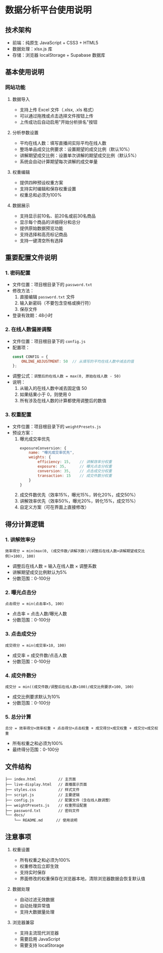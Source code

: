 # 数据分析平台使用说明

## 技术架构
- 前端：纯原生 JavaScript + CSS3 + HTML5
- 数据处理：xlsx.js 库
- 存储：浏览器 localStorage + Supabase 数据库

## 基本使用说明

### 网站功能
1. 数据导入
   - 支持上传 Excel 文件（.xlsx, .xls 格式）
   - 可以通过拖拽或点击选择文件按钮上传
   - 上传成功后自动启用"开始分析排名"按钮

2. 分析参数设置
   - 平均在线人数：填写直播间实际平均在线人数
   - 整场单品成交比例要求：设置期望的成交比例（默认10%）
   - 讲解期望成交比例：设置单次讲解的期望成交比例（默认5%）
   - 系统会自动计算期望每次讲解的成交单量

3. 权重编辑
   - 提供四种预设权重方案
   - 支持实时编辑和保存权重设置
   - 权重总和必须为100%

4. 数据展示
   - 支持显示前10名、前20名或前30名商品
   - 显示每个商品的详细得分和总分
   - 提供原始数据预览功能
   - 支持选择和高亮标记商品
   - 支持一键清空所有选择

## 重要配置文件说明

### 1. 密码配置
- 文件位置：项目根目录下的 `password.txt`
- 修改方法：
  1. 直接编辑 `password.txt` 文件
  2. 输入新密码（不要包含空格或换行符）
  3. 保存文件
- 登录有效期：48小时

### 2. 在线人数偏差调整
- 文件位置：项目根目录下的 `config.js`
- 配置项：
  ```javascript
  const CONFIG = {
      ONLINE_ADJUSTMENT: 50  // 从填写的平均在线人数中减去的值
  };
  ```
- 调整公式：`调整后的在线人数 = max(0, 原始在线人数 - 50)`
- 说明：
  1. 从输入的在线人数中减去固定值 50
  2. 如果结果小于 0，则使用 0
  3. 所有涉及在线人数的计算都使用调整后的数值

### 3. 权重配置
- 文件位置：项目根目录下的 `weightPresets.js`
- 预设方案：
  1. 曝光成交率优先
     ```javascript
     exposureConversion: {
         name: "曝光成交率优先",
         weights: {
             efficiency: 15,    // 讲解效率分权重
             exposure: 35,      // 曝光点击分权重
             conversion: 35,    // 点击成交分权重
             transaction: 15    // 成交件数分权重
         }
     }
     ```
  2. 成交件数优先（效率15%，曝光15%，转化20%，成交50%）
  3. 讲解效率优先（效率50%，曝光20%，转化15%，成交15%）
  4. 自定义方案（可在界面上直接修改）

## 得分计算逻辑

### 1. 讲解效率分
```
效率得分 = min(max(0, (成交件数/讲解次数)/(调整后在线人数×讲解期望成交比例)×100), 100)
```
- 调整后在线人数 = 输入在线人数 × 调整系数
- 讲解期望成交比例默认为5%
- 分数范围：0-100分

### 2. 曝光点击分
```
点击得分 = min(点击率×5, 100)
```
- 点击率 = 点击人数/曝光人数
- 分数范围：0-100分

### 3. 点击成交分
```
成交得分 = min(成交率×10, 100)
```
- 成交率 = 成交件数/点击人数
- 分数范围：0-100分

### 4. 成交件数分
```
成交分 = min((成交件数/调整后在线人数×100)/成交比例要求×100, 100)
```
- 成交比例要求默认为10%
- 分数范围：0-100分

### 5. 总分计算
```
总分 = 效率得分×效率权重 + 点击得分×点击权重 + 成交得分×成交权重 + 成交分×成交权重
```
- 所有权重之和必须为100%
- 最终得分范围：0-100分

## 文件结构
```
├── index.html          // 主页面
├── live-display.html   // 直播展示页面
├── styles.css          // 样式文件
├── script.js           // 主要逻辑
├── config.js           // 配置文件（含在线人数调整）
├── weightPresets.js    // 权重预设配置
├── password.txt        // 密码文件
└── docs/
    └── README.md      // 使用说明
```

## 注意事项
1. 权重设置
   - 所有权重之和必须为100%
   - 权重修改后立即生效
   - 支持实时保存
   - 界面修改的权重保存在浏览器本地，清除浏览器数据会恢复默认值

2. 数据处理
   - 自动过滤无效数据
   - 自动处理异常值
   - 支持大数据量处理

3. 浏览器兼容
   - 支持主流现代浏览器
   - 需要启用 JavaScript
   - 需要支持 localStorage 